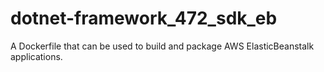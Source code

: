 # dotnet-framework_472_sdk_eb
A Dockerfile that can be used to build and package AWS ElasticBeanstalk applications.
